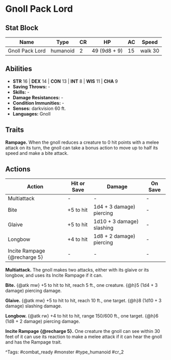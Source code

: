 # Gnoll Pack Lord

## Stat Block

| Name | Type | CR | HP | AC | Speed |
|------|------|----|----|----|-------|
| Gnoll Pack Lord | humanoid | 2 | 49 (9d8 + 9) | 15 | walk 30 |

## Abilities

- **STR** 16 | **DEX** 14 | **CON** 13 | **INT** 8 | **WIS** 11 | **CHA** 9
- **Saving Throws:** -  
- **Skills:** -  
- **Damage Resistances:** -  
- **Condition Immunities:** -  
- **Senses:** darkvision 60 ft.  
- **Languages:** Gnoll

## Traits

**Rampage.** When the gnoll reduces a creature to 0 hit points with a melee attack on its turn, the gnoll can take a bonus action to move up to half its speed and make a bite attack.


## Actions

| Action | Hit or Save | Damage | On Save |
|--------|--------------|--------|----------|
| Multiattack | - | - | - |
| Bite | +5 to hit | 1d4 + 3 damage) piercing | - |
| Glaive | +5 to hit | 1d10 + 3 damage) slashing | - |
| Longbow | +4 to hit | 1d8 + 2 damage) piercing | - |
| Incite Rampage {@recharge 5} | - | - | - |

**Multiattack.** The gnoll makes two attacks, either with its glaive or its longbow, and uses its Incite Rampage if it can.

**Bite.** {@atk mw} +5 to hit to hit, reach 5 ft., one creature. {@h}5 (1d4 + 3 damage) piercing damage.

**Glaive.** {@atk mw} +5 to hit to hit, reach 10 ft., one target. {@h}8 (1d10 + 3 damage) slashing damage.

**Longbow.** {@atk rw} +4 to hit to hit, range 150/600 ft., one target. {@h}6 (1d8 + 2 damage) piercing damage.

**Incite Rampage {@recharge 5}.** One creature the gnoll can see within 30 feet of it can use its reaction to make a melee attack if it can hear the gnoll and has the Rampage trait.


^Tags: #combat_ready #monster #type_humanoid #cr_2